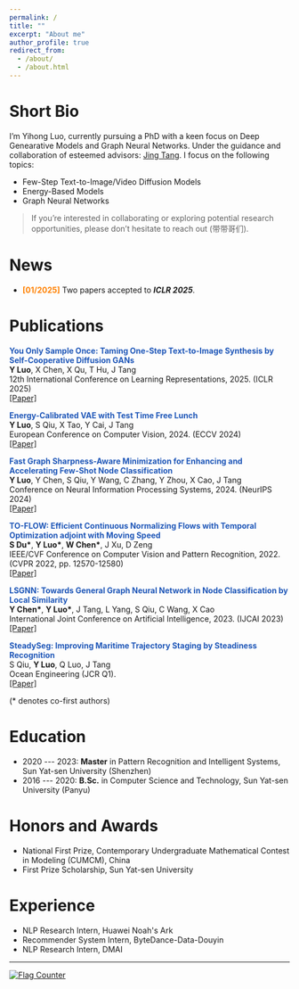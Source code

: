 ```yaml
---
permalink: /
title: ""
excerpt: "About me"
author_profile: true
redirect_from: 
  - /about/
  - /about.html
---
```



Short Bio
===
<!-- I obtained my Master's degree at the [HCP Lab](http://www.sysu-hcp.net/home/) and bachelor's degree in SYSU, where I was fortunately advised by [Prof. Xiaodan Liang](https://scholar.google.com/citations?user=voxznZAAAAAJ&hl=zh-CN) to conduct research in NLP. -->


<!-- Research Interests
=== -->
I’m Yihong Luo, currently pursuing a PhD with a keen focus on Deep Genearative Models and Graph Neural Networks. Under the guidance and collaboration of esteemed advisors: [Jing Tang](https://scholar.google.com/citations?hl=zh-CN&user=0S4cpyoAAAAJ). I focus on the following topics:
* Few-Step Text-to-Image/Video Diffusion Models
* Energy-Based Models
* Graph Neural Networks
  
> If you’re interested in collaborating or exploring potential research opportunities, please don’t hesitate to reach out (带带哥们). 


News
===
- **<font style = "color:#FF8000">[01/2025]</font>** Two papers accepted to ***ICLR 2025***.


Publications
===

<strong><font style = "color:#1f57b8">You Only Sample Once: Taming One-Step Text-to-Image Synthesis by Self-Cooperative Diffusion GANs</font></strong><br />
<strong>Y Luo</strong>, X Chen, X Qu, T Hu, J Tang <br />
12th International Conference on Learning Representations, 2025. (ICLR 2025) <br />
[[Paper]](https://scholar.google.com/citations?view_op=view_citation&hl=en&user=9VfuwdsAAAAJ&citation_for_view=9VfuwdsAAAAJ:IjCSPb-OGe4C) <br />

<strong><font style = "color:#1f57b8">Energy-Calibrated VAE with Test Time Free Lunch</font></strong><br />
<strong>Y Luo</strong>, S Qiu, X Tao, Y Cai, J Tang <br />
European Conference on Computer Vision, 2024. (ECCV 2024) <br />
[[Paper]](https://scholar.google.com/citations?view_op=view_citation&hl=en&user=9VfuwdsAAAAJ&citation_for_view=9VfuwdsAAAAJ:2osOgNQ5qMEC) <br />

<strong><font style = "color:#1f57b8">Fast Graph Sharpness-Aware Minimization for Enhancing and Accelerating Few-Shot Node Classification</font></strong><br />
<strong>Y Luo</strong>, Y Chen, S Qiu, Y Wang, C Zhang, Y Zhou, X Cao, J Tang <br />
Conference on Neural Information Processing Systems, 2024. (NeurIPS 2024) <br />
[[Paper]](https://scholar.google.com/citations?view_op=view_citation&hl=en&user=9VfuwdsAAAAJ&citation_for_view=9VfuwdsAAAAJ:zYLM7Y9cAGgC) <br />

<strong><font style = "color:#1f57b8">TO-FLOW: Efficient Continuous Normalizing Flows with Temporal Optimization adjoint with Moving Speed</font></strong><br />
<strong>S Du*</strong>, <strong>Y Luo*</strong>, <strong>W Chen*</strong>, J Xu, D Zeng <br />
IEEE/CVF Conference on Computer Vision and Pattern Recognition, 2022. (CVPR 2022, pp. 12570-12580) <br />
[[Paper]](https://scholar.google.com/citations?view_op=view_citation&hl=en&user=9VfuwdsAAAAJ&citation_for_view=9VfuwdsAAAAJ:qjMakFHDy7sC) <br />


<strong><font style = "color:#1f57b8">LSGNN: Towards General Graph Neural Network in Node Classification by Local Similarity</font></strong><br />
<strong>Y Chen*</strong>, <strong>Y Luo*</strong>, J Tang, L Yang, S Qiu, C Wang, X Cao <br />
International Joint Conference on Artificial Intelligence, 2023. (IJCAI 2023) <br />
[[Paper]](https://scholar.google.com/citations?view_op=view_citation&hl=en&user=9VfuwdsAAAAJ&citation_for_view=9VfuwdsAAAAJ:UeHWp8X0CEIC) <br /> 


<strong><font style = "color:#1f57b8">SteadySeg: Improving Maritime Trajectory Staging by Steadiness Recognition</font></strong><br />
S Qiu, <strong>Y Luo</strong>, Q Luo, J Tang <br />
Ocean Engineering (JCR Q1). <br />
[[Paper]](https://scholar.google.com/citations?view_op=view_citation&hl=en&user=9VfuwdsAAAAJ&citation_for_view=9VfuwdsAAAAJ:Tyk-4Ss8FVUC) <br />

(* denotes co-first authors) <br />


Education
===
* 2020 --- 2023: **Master** in Pattern Recognition and Intelligent Systems, Sun Yat-sen University (Shenzhen)
* 2016 --- 2020: **B.Sc.** in Computer Science and Technology, Sun Yat-sen University (Panyu)


Honors and Awards
===
* National First Prize, Contemporary Undergraduate Mathematical Contest in Modeling (CUMCM), China
* First Prize Scholarship, Sun Yat-sen University

Experience
===
* <div>NLP Research Intern, Huawei Noah's Ark</div> 
* <div>Recommender System Intern, ByteDance-Data-Douyin</div> 
* <div>NLP Research Intern, DMAI</div> 

---
<script>
document.write("Last modifid at: "+document.lastModified+"" )
</script>

<a href="https://info.flagcounter.com/kdvh"><img src="https://s11.flagcounter.com/map/kdvh/size_s/txt_000000/border_CCCCCC/pageviews_1/viewers_0/flags_0/" alt="Flag Counter" border="0"></a>
